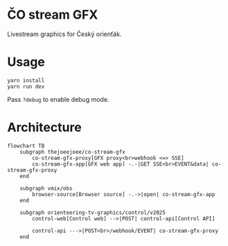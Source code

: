 # ČO stream GFX

Livestream graphics for Český orienťák.

# Usage

```shell
yarn install
yarn run dev
```

Pass `?debug` to enable debug mode.


# Architecture

```mermaid
flowchart TB
    subgraph thejoeejoee/co-stream-gfx
        co-stream-gfx-proxy[GFX proxy<br>webhook <=> SSE]
        co-stream-gfx-app[GFX web app] -.-|GET SSE<br>EVENT&data| co-stream-gfx-proxy
    end

    subgraph vmix/obs
        browser-source[Browser source] -.->|open| co-stream-gfx-app
    end
    
    subgraph orienteering-tv-graphics/control/v2025
        control-web[Control web] -->|POST| control-api[Control API]

        control-api --->|POST<br>/webhook/EVENT| co-stream-gfx-proxy
    end
```